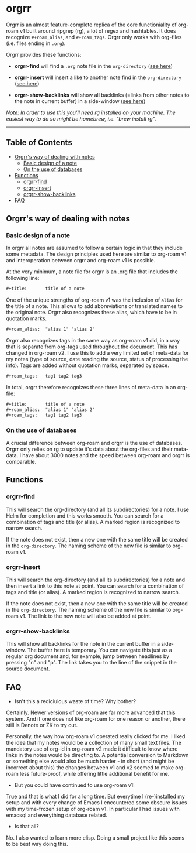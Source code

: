 # orgrr 

Orgrr is an almost feature-complete replica of the core functioniality of org-roam v1 built around ripgrep (rg), a lot of regex and hashtables. It does recognize `#+roam_alias`, and `#+roam_tags`. Orgrr only works with org-files (i.e. files ending in `.org`).

Orgrr provides these functions:

- **orgrr-find** will find a `.org` note file in the `org-directory` ([see here](#orgrr-find))

- **orgrr-insert** will insert a like to another note find in the `org-directory` ([see here](#orgrr-insert))

- **orgrr-show-backlinks** will show all backlinks (=links from other notes to the note in current buffer) in a side-window  ([see here](#orgrr-show-backlinks))

_Note: In order to use this you'll need [rg](https://github.com/BurntSushi/ripgrep) installed on your machine. The easiest way to do so might be homebrew, i.e. "brew install rg"._

------------------------------

## Table of Contents

- [Orgrr's way of dealing with notes](#Orgrr's-way-of-dealing-with-notes)
  - [Basic design of a note](#Basic-design-of-a-note)
  - [On the use of databases](#On-the-use-of-databases)
- [Functions](#functions)
  - [orgrr-find](#orgrr-find)
  - [orgrr-insert](#orgrr-insert)
  - [orgrr-show-backlinks](#orgrr-show-backlinks)
- [FAQ](#faq)


## Orgrr's way of dealing with notes

### Basic design of a note

In orgrr all notes are assumed to follow a certain logic in that they include some metadata. The design principles used here are similar to org-roam v1 and interoperation between orgrr and org-roam v1 is possible. 

At the very minimum, a note file for orgrr is an .org file that includes the following line:

```org
#+title:       title of a note
```

One of the unique strengths of org-roam v1 was the inclusion of `alias` for the title of a note. This allows to add abbreviations or translated names to the original note. Orgrr also recognizes these alias, which have to be in quotation marks.

```org
#+roam_alias:  "alias 1" "alias 2"
```

Orgrr also recognizes tags in the same way as org-roam v1 did, in a way that is separate from org-tags used throughout the document. This has changed in org-roam v2. I use this to add a very limited set of meta-data for my notes (type of source, date reading the source, status of processing the info). Tags are added without quotation marks, separated by space.

```org
#+roam_tags:   tag1 tag2 tag3
```

In total, orgrr therefore recognizes these three lines of meta-data in an org-file:

```org
#+title:       title of a note
#+roam_alias:  "alias 1" "alias 2"
#+roam_tags:   tag1 tag2 tag3
```

### On the use of databases

A crucial difference between org-roam and orgrr is the use of databases. Orgrr only relies on rg to update it's data about the org-files and their meta-data. I have about 3000 notes and the speed between org-roam and orgrr is comparable. 

## Functions

### orgrr-find

This will search the org-directory (and all its subdirectories) for a note. I use Helm for completion and this works smooth. You can search for a combination of tags and title (or alias). A marked region is recognized to narrow search.

If the note does not exist, then a new one with the same title will be created in the `org-directory`. The naming scheme of the new file is similar to org-roam v1. 

### orgrr-insert

This will search the org-directory (and all its subdirectories) for a note and then insert a link to this note at point. You can search for a combination of tags and title (or alias). A marked region is recognized to narrow search.

If the note does not exist, then a new one with the same title will be created in the `org-directory`. The naming scheme of the new file is similar to org-roam v1. The link to the new note will also be added at point.

### orgrr-show-backlinks

This will show all backlinks for the note in the current buffer in a side-window. The buffer here is temporary. You can navigate this just as a regular org document and, for example, jump between headlines by pressing "n" and "p". The link takes you to the line of the snippet in the source document. 

## FAQ

- Isn't this a rediciulous waste of time? Why bother?

Certainly. Newer versions of org-roam are far more advanced that this system. And if one does not like org-roam for one reason or another, there still is Denote or ZK to try out.

Personally, the way how org-roam v1 operated really clicked for me. I liked the idea that my notes would be a collection of many small text files. The mandatory use of org-id in org-roam v2 made it difficult to know where links in the notes would be directing to. A potential conversion to Markdown or something else would also be much harder - in short (and might be incorrect about this) the changes between v1 and v2 seemed to make org-roam less future-proof, while offering little additional benefit for me.

- But you could have continued to use org-roam v1!

True and that is what I did for a long time. But everytime I (re-)installed my setup and with every change of Emacs I encountered some obscure issues with my time-frozen setup of org-roam v1. In particular I had issues with emacsql and everything database related.

- Is that all?

No. I also wanted to learn more elisp. Doing a small project like this seems to be best way doing this. 
